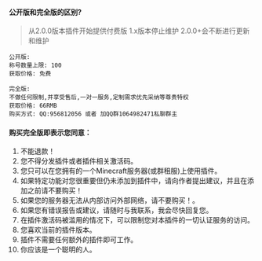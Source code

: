 #### 公开版和完全版的区别?
>从2.0.0版本插件开始提供付费版
1.x版本停止维护
2.0.0+会不断进行更新和维护


```
公开版:
称号数量上限: 100
获取价格: 免费

完全版:
不做任何限制,并享受售后,一对一服务,定制需求优先采纳等尊贵特权
获取价格: 66RMB
购买方式: QQ:956812056 或者 加QQ群1064982471私聊群主
```

#### 购买完全版即表示您同意：
1. 不能退款！
2. 您不得分发插件或者插件相关激活码。
3. 您只可以在您拥有的一个Minecraft服务器(或群租服)上使用插件。
4. 如果特定功能对您很重要但仍未添加到插件中，请向作者提出建议，并且在添加之前请不要购买！
5. 如果您的服务器无法从内部访问外部网络，请不要购买！。
6. 如果您有错误报告或建议，请随时与我联系，我会尽快回复您。
7. 在插件激活码被滥用的情况下，可以限制您对本插件的一切认证服务的访问。
8. 您喜欢当前的插件版本。
9. 插件不需要任何额外的插件即可工作。
10. 你应该是一个聪明的人。